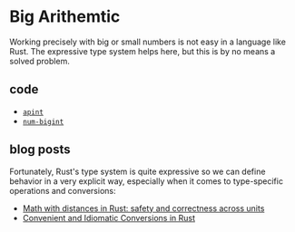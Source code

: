 # Big Arithemtic

Working precisely with big or small numbers is not easy in a language like Rust. The expressive type system helps here, but this is by no means a solved problem.

## code

* [`apint`](https://github.com/Robbepop/apint)
* [`num-bigint`](https://github.com/rust-num/num-bigint)

## blog posts

Fortunately, Rust's type system is quite expressive so we can define behavior in a very explicit way, especially when it comes to type-specific operations and conversions:
* [Math with distances in Rust: safety and correctness across units](https://ferrisellis.com/content/rust-implementing-units-for-types/#closing-thoughts)
* [Convenient and Idiomatic Conversions in Rust](https://ricardomartins.cc/2016/08/03/convenient_and_idiomatic_conversions_in_rust)